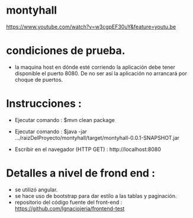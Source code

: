 # montyhall
https://www.youtube.com/watch?v=w3cgpEF30uY&feature=youtu.be

# condiciones de prueba.

- la maquina host en dónde esté corriendo la aplicación debe tener disponible el puerto 8080. De no ser así la aplicación no arrancará por choque de puertos.

# Instrucciones : 

- Ejecutar comando : $mvn clean package

- Ejecutar comando : $java -jar  .../raizDelProyecto/montyhall/target/montyhall-0.0.1-SNAPSHOT.jar

- Escribir en el navegador (HTTP GET) : http://localhost:8080

# Detalles a nivel de frond end :

- se utilizó angular.
- se hace uso de bootstrap para dar estilo a las tablas y paginación.
- repositorio del código fuente del front-end : https://github.com/Ignaciojeria/frontend-test
